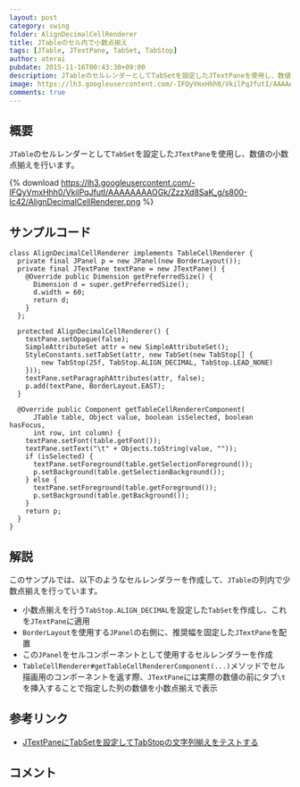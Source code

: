 ```yaml
---
layout: post
category: swing
folder: AlignDecimalCellRenderer
title: JTableのセル内で小数点揃え
tags: [JTable, JTextPane, TabSet, TabStop]
author: aterai
pubdate: 2015-11-16T00:43:30+09:00
description: JTableのセルレンダーとしてTabSetを設定したJTextPaneを使用し、数値の小数点揃えを行います。
image: https://lh3.googleusercontent.com/-IFQyVmxHhh0/VkilPqJfutI/AAAAAAAAOGk/ZzzXd8SaK_g/s800-Ic42/AlignDecimalCellRenderer.png
comments: true
---
```

## 概要
`JTable`のセルレンダーとして`TabSet`を設定した`JTextPane`を使用し、数値の小数点揃えを行います。

{% download https://lh3.googleusercontent.com/-IFQyVmxHhh0/VkilPqJfutI/AAAAAAAAOGk/ZzzXd8SaK_g/s800-Ic42/AlignDecimalCellRenderer.png %}

## サンプルコード
<pre class="prettyprint"><code>class AlignDecimalCellRenderer implements TableCellRenderer {
  private final JPanel p = new JPanel(new BorderLayout());
  private final JTextPane textPane = new JTextPane() {
    @Override public Dimension getPreferredSize() {
      Dimension d = super.getPreferredSize();
      d.width = 60;
      return d;
    }
  };

  protected AlignDecimalCellRenderer() {
    textPane.setOpaque(false);
    SimpleAttributeSet attr = new SimpleAttributeSet();
    StyleConstants.setTabSet(attr, new TabSet(new TabStop[] {
        new TabStop(25f, TabStop.ALIGN_DECIMAL, TabStop.LEAD_NONE)
    }));
    textPane.setParagraphAttributes(attr, false);
    p.add(textPane, BorderLayout.EAST);
  }

  @Override public Component getTableCellRendererComponent(
      JTable table, Object value, boolean isSelected, boolean hasFocus,
      int row, int column) {
    textPane.setFont(table.getFont());
    textPane.setText("\t" + Objects.toString(value, ""));
    if (isSelected) {
      textPane.setForeground(table.getSelectionForeground());
      p.setBackground(table.getSelectionBackground());
    } else {
      textPane.setForeground(table.getForeground());
      p.setBackground(table.getBackground());
    }
    return p;
  }
}
</code></pre>

## 解説
このサンプルでは、以下のようなセルレンダラーを作成して、`JTable`の列内で少数点揃えを行っています。

- 小数点揃えを行う`TabStop.ALIGN_DECIMAL`を設定した`TabSet`を作成し、これを`JTextPane`に適用
- `BorderLayout`を使用する`JPanel`の右側に、推奨幅を固定した`JTextPane`を配置
- この`JPanel`をセルコンポーネントとして使用するセルレンダラーを作成
- `TableCellRenderer#getTableCellRendererComponent(...)`メソッドでセル描画用のコンポーネントを返す際、`JTextPane`には実際の数値の前にタブ`\t`を挿入することで指定した列の数値を小数点揃えで表示

<!-- dummy comment line for breaking list -->

## 参考リンク
- [JTextPaneにTabSetを設定してTabStopの文字列揃えをテストする](https://ateraimemo.com/Swing/TabSet.html)

<!-- dummy comment line for breaking list -->

## コメント
